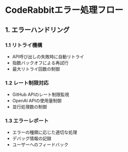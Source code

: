 # CodeRabbitエラー処理フロー

## 1. エラーハンドリング

### 1.1 リトライ機構
- API呼び出しの失敗時に自動リトライ
- 指数バックオフによる再試行
- 最大リトライ回数の制御

### 1.2 レート制限対応
- GitHub APIのレート制限監視
- OpenAI APIの使用量制御
- 並行処理数の制御

### 1.3 エラーレポート
- エラーの種類に応じた適切な処理
- デバッグ情報の記録
- ユーザーへのフィードバック
